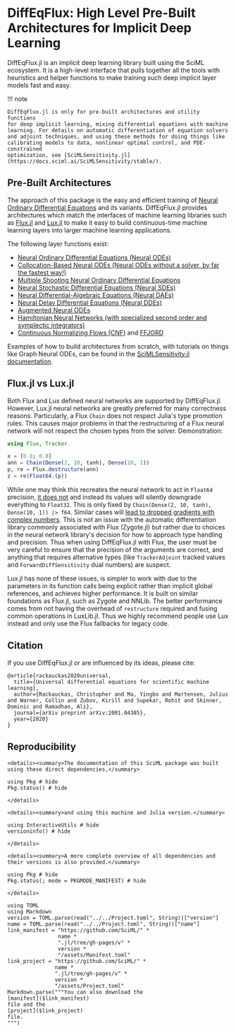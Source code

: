 # DiffEqFlux: High Level Pre-Built Architectures for Implicit Deep Learning

DiffEqFlux.jl is an implicit deep learning library built using the SciML ecosystem. It is
a high-level interface that pulls together all the tools with heuristics
and helper functions to make training such deep implicit layer models fast and easy.

!!! note
    
    DiffEqFlux.jl is only for pre-built architectures and utility functions
    for deep implicit learning, mixing differential equations with machine
    learning. For details on automatic differentiation of equation solvers
    and adjoint techniques, and using these methods for doing things like
    calibrating models to data, nonlinear optimal control, and PDE-constrained
    optimization, see [SciMLSensitivity.jl](https://docs.sciml.ai/SciMLSensitivity/stable/).

## Pre-Built Architectures

The approach of this package is the easy and efficient training of
[Neural Ordinary Differential Equations](https://arxiv.org/abs/1806.07366) and its variants.
DiffEqFlux.jl provides architectures which match the interfaces of
machine learning libraries such as [Flux.jl](https://fluxml.ai/Flux.jl/stable/)
and [Lux.jl](https://lux.csail.mit.edu/stable/)
to make it easy to build continuous-time machine learning layers
into larger machine learning applications.

The following layer functions exist:

  - [Neural Ordinary Differential Equations (Neural ODEs)](https://arxiv.org/abs/1806.07366)
  - [Collocation-Based Neural ODEs (Neural ODEs without a solver, by far the fastest way!)](https://www.degruyter.com/document/doi/10.1515/sagmb-2020-0025/html)
  - [Multiple Shooting Neural Ordinary Differential Equations](https://arxiv.org/abs/2109.06786)
  - [Neural Stochastic Differential Equations (Neural SDEs)](https://arxiv.org/abs/1907.07587)
  - [Neural Differential-Algebraic Equations (Neural DAEs)](https://arxiv.org/abs/2001.04385)
  - [Neural Delay Differential Equations (Neural DDEs)](https://arxiv.org/abs/2001.04385)
  - [Augmented Neural ODEs](https://arxiv.org/abs/1904.01681)
  - [Hamiltonian Neural Networks (with specialized second order and symplectic integrators)](https://arxiv.org/abs/1906.01563)
  - [Continuous Normalizing Flows (CNF)](https://arxiv.org/abs/1806.07366) and [FFJORD](https://arxiv.org/abs/1810.01367)

Examples of how to build architectures from scratch, with tutorials on things
like Graph Neural ODEs, can be found in the [SciMLSensitivity.jl documentation](https://docs.sciml.ai/SciMLSensitivity/stable/).

## Flux.jl vs Lux.jl

Both Flux and Lux defined neural networks are supported by DiffEqFlux.jl. However, Lux.jl neural networks are greatly preferred for many
correctness reasons. Particularly, a Flux `Chain` does not respect Julia's type promotion rules. This causes major problems in that
the restructuring of a Flux neural network will not respect the chosen types from the solver. Demonstration:

```julia
using Flux, Tracker

x = [0.8; 0.8]
ann = Chain(Dense(2, 10, tanh), Dense(10, 1))
p, re = Flux.destructure(ann)
z = re(Float64.(p))
```

While one may think this recreates the neural network to act in `Float64` precision, [it does not](https://github.com/FluxML/Flux.jl/pull/2156)
and instead its values will silently downgrade everything to `Float32`. This is only fixed by `Chain(Dense(2, 10, tanh), Dense(10, 1)) |> f64`.
Similar cases will [lead to dropped gradients with complex numbers](https://github.com/FluxML/Optimisers.jl/issues/95). This is not an issue
with the automatic differentiation library commonly associated with Flux (Zygote.jl) but rather due to choices in the neural network library's
decision for how to approach type handling and precision. Thus when using DiffEqFlux.jl with Flux, the user must be very careful to ensure that
the precision of the arguments are correct, and anything that requires alternative types (like `TrackerAdjoint` tracked values and
`ForwardDiffSensitivity` dual numbers) are suspect.

Lux.jl has none of these issues, is simpler to work with due to the parameters in its function calls being explicit rather than implicit global
references, and achieves higher performance. It is built on similar foundations as Flux.jl, such as Zygote and NNLib. The better performance
comes from not having the overhead of `restructure` required and fusing common operations in LuxLib.jl. Thus we highly recommend people use
Lux instead and only use the Flux fallbacks for legacy code.

## Citation

If you use DiffEqFlux.jl or are influenced by its ideas, please cite:

```
@article{rackauckas2020universal,
  title={Universal differential equations for scientific machine learning},
  author={Rackauckas, Christopher and Ma, Yingbo and Martensen, Julius and Warner, Collin and Zubov, Kirill and Supekar, Rohit and Skinner, Dominic and Ramadhan, Ali},
  journal={arXiv preprint arXiv:2001.04385},
  year={2020}
}
```

## Reproducibility

```@raw html
<details><summary>The documentation of this SciML package was built using these direct dependencies,</summary>
```

```@example
using Pkg # hide
Pkg.status() # hide
```

```@raw html
</details>
```

```@raw html
<details><summary>and using this machine and Julia version.</summary>
```

```@example
using InteractiveUtils # hide
versioninfo() # hide
```

```@raw html
</details>
```

```@raw html
<details><summary>A more complete overview of all dependencies and their versions is also provided.</summary>
```

```@example
using Pkg # hide
Pkg.status(; mode = PKGMODE_MANIFEST) # hide
```

```@raw html
</details>
```

```@eval
using TOML
using Markdown
version = TOML.parse(read("../../Project.toml", String))["version"]
name = TOML.parse(read("../../Project.toml", String))["name"]
link_manifest = "https://github.com/SciML/" *
                name *
                ".jl/tree/gh-pages/v" *
                version *
                "/assets/Manifest.toml"
link_project = "https://github.com/SciML/" *
               name *
               ".jl/tree/gh-pages/v" *
               version *
               "/assets/Project.toml"
Markdown.parse("""You can also download the
[manifest]($link_manifest)
file and the
[project]($link_project)
file.
""")
```
